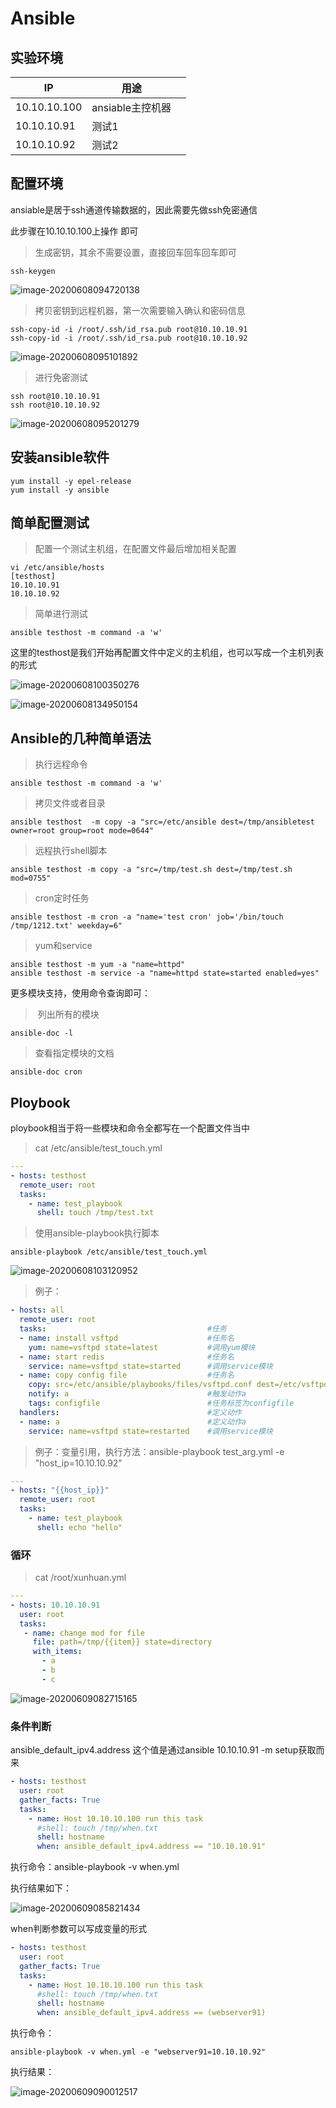 # Ansible



## 实验环境

| IP           | 用途             |      |
| ------------ | ---------------- | ---- |
| 10.10.10.100 | ansiable主控机器 |      |
| 10.10.10.91  | 测试1            |      |
| 10.10.10.92  | 测试2            |      |



## 配置环境

ansiable是居于ssh通道传输数据的，因此需要先做ssh免密通信

此步骤在10.10.10.100上操作 即可

> 生成密钥，其余不需要设置，直接回车回车回车即可

```
ssh-keygen
```

![image-20200608094720138](images/image-20200608094720138.png) 



> 拷贝密钥到远程机器，第一次需要输入确认和密码信息

```
ssh-copy-id -i /root/.ssh/id_rsa.pub root@10.10.10.91
ssh-copy-id -i /root/.ssh/id_rsa.pub root@10.10.10.92
```

![image-20200608095101892](images/image-20200608095101892.png) 



> 进行免密测试

```
ssh root@10.10.10.91
ssh root@10.10.10.92
```



![image-20200608095201279](images/image-20200608095201279.png) 



## 安装ansible软件

```
yum install -y epel-release
yum install -y ansible
```



## 简单配置测试

> 配置一个测试主机组，在配置文件最后增加相关配置

```
vi /etc/ansible/hosts
[testhost]
10.10.10.91
10.10.10.92
```



> 简单进行测试

```
ansible testhost -m command -a 'w'
```

这里的testhost是我们开始再配置文件中定义的主机组，也可以写成一个主机列表的形式

![image-20200608100350276](images/image-20200608100350276.png) 

![image-20200608134950154](images/image-20200608134950154.png) 

## Ansible的几种简单语法

> 执行远程命令

```
ansible testhost -m command -a 'w'
```

> 拷贝文件或者目录

```
ansible testhost  -m copy -a "src=/etc/ansible dest=/tmp/ansibletest owner=root group=root mode=0644"
```

> 远程执行shell脚本

```
ansible testhost -m copy -a "src=/tmp/test.sh dest=/tmp/test.sh mod=0755"
```

>cron定时任务

```
ansible testhost -m cron -a "name='test cron' job='/bin/touch /tmp/1212.txt' weekday=6"
```

> yum和service

```
ansible testhost -m yum -a "name=httpd"
ansible testhost -m service -a "name=httpd state=started enabled=yes"
```

更多模块支持，使用命令查询即可：

> ​    列出所有的模块

```
ansible-doc -l
```

>  查看指定模块的文档

```
ansible-doc cron 
```



## Ploybook

ploybook相当于将一些模块和命令全都写在一个配置文件当中

>  cat /etc/ansible/test_touch.yml

```yml
---
- hosts: testhost
  remote_user: root
  tasks:
    - name: test_playbook
      shell: touch /tmp/test.txt
```

> 使用ansible-playbook执行脚本

```
ansible-playbook /etc/ansible/test_touch.yml
```

![image-20200608103120952](images/image-20200608103120952.png)



> 例子：

```yml
- hosts: all
  remote_user: root
  tasks:                                    #任务
  - name: install vsftpd                    #任务名
    yum: name=vsftpd state=latest           #调用yum模块
  - name: start redis                       #任务名
    service: name=vsftpd state=started      #调用service模块
  - name: copy config file                  #任务名
    copy: src=/etc/ansible/playbooks/files/vsftpd.conf dest=/etc/vsftpd/vsftpd.conf     #调用copy模块
    notify: a                               #触发动作a
    tags: configfile                        #任务标签为configfile
  handlers:                                 #定义动作
  - name: a                                 #定义动作a
    service: name=vsftpd state=restarted    #调用service模块
```



> 例子：变量引用，执行方法：ansible-playbook test_arg.yml -e "host_ip=10.10.10.92"

```yml
---
- hosts: "{{host_ip}}"
  remote_user: root
  tasks:
    - name: test_playbook
      shell: echo "hello"
```



### 循环

> cat /root/xunhuan.yml

```yml
---
- hosts: 10.10.10.91
  user: root
  tasks:
   - name: change mod for file
     file: path=/tmp/{{item}} state=directory
     with_items:
       - a
       - b
       - c      
```

![image-20200609082715165](images/image-20200609082715165.png) 



### 条件判断

ansible_default_ipv4.address 这个值是通过ansible 10.10.10.91 -m setup获取而来

```yml
- hosts: testhost
  user: root
  gather_facts: True
  tasks:
    - name: Host 10.10.10.100 run this task
      #shell: touch /tmp/when.txt
      shell: hostname
      when: ansible_default_ipv4.address == "10.10.10.91"
```

执行命令：ansible-playbook -v when.yml

执行结果如下：

![image-20200609085821434](images/image-20200609085821434.png)

when判断参数可以写成变量的形式

```yml
- hosts: testhost
  user: root
  gather_facts: True
  tasks:
    - name: Host 10.10.10.100 run this task
      #shell: touch /tmp/when.txt
      shell: hostname
      when: ansible_default_ipv4.address == (webserver91)
```

执行命令：

```
ansible-playbook -v when.yml -e "webserver91=10.10.10.92"
```

执行结果：

![image-20200609090012517](images/image-20200609090012517.png)

